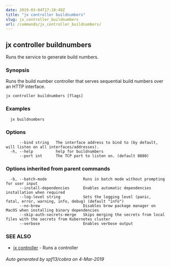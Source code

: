 ```yaml
---
date: 2019-03-04T17:10:49Z
title: "jx controller buildnumbers"
slug: jx_controller_buildnumbers
url: /commands/jx_controller_buildnumbers/
---
```

## jx controller buildnumbers

Runs the service to generate build numbers.

### Synopsis

Runs the build number controller that serves sequential build numbers over an HTTP interface.

```
jx controller buildnumbers [flags]
```

### Examples

```
  jx buildnumbers
```

### Options

```
      --bind string   The interface address to bind to (by default, will listen on all interfaces/addresses).
  -h, --help          help for buildnumbers
      --port int      The TCP port to listen on. (default 8080)
```

### Options inherited from parent commands

```
  -b, --batch-mode                Runs in batch mode without prompting for user input
      --install-dependencies      Enables automatic dependencies installation when required
      --log-level string          Sets the logging level (panic, fatal, error, warning, info, debug) (default "info")
      --no-brew                   Disables brew package manager on MacOS when installing binary dependencies
      --skip-auth-secrets-merge   Skips merging the secrets from local files with the secrets from Kubernetes cluster
      --verbose                   Enables verbose output
```

### SEE ALSO

* [jx controller](/commands/jx_controller/)	 - Runs a controller

###### Auto generated by spf13/cobra on 4-Mar-2019
